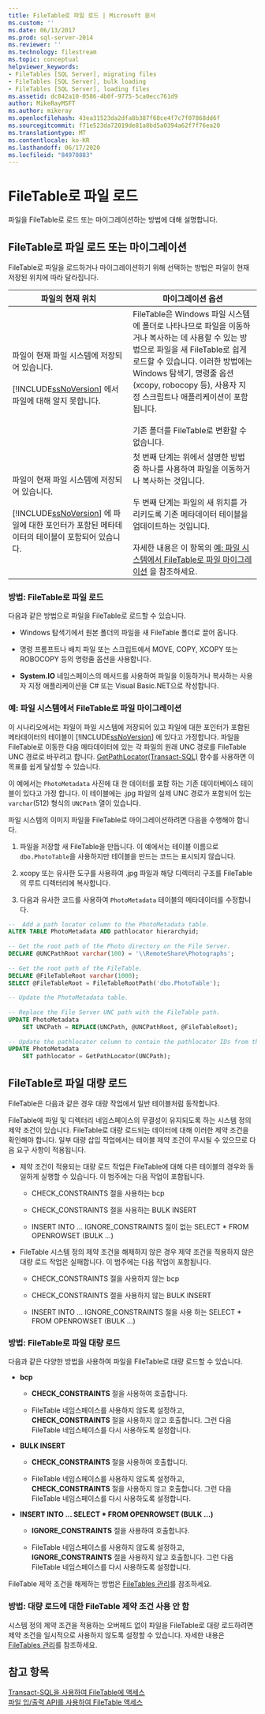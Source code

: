 ```yaml
---
title: FileTable로 파일 로드 | Microsoft 문서
ms.custom: ''
ms.date: 06/13/2017
ms.prod: sql-server-2014
ms.reviewer: ''
ms.technology: filestream
ms.topic: conceptual
helpviewer_keywords:
- FileTables [SQL Server], migrating files
- FileTables [SQL Server], bulk loading
- FileTables [SQL Server], loading files
ms.assetid: dc842a10-0586-4b0f-9775-5ca0ecc761d9
author: MikeRayMSFT
ms.author: mikeray
ms.openlocfilehash: 43ea31523da2dfa8b387f68ce4f7c7f07868dd6f
ms.sourcegitcommit: f71e523da72019de81a8bd5a0394a62f7f76ea20
ms.translationtype: MT
ms.contentlocale: ko-KR
ms.lasthandoff: 06/17/2020
ms.locfileid: "84970883"
---
```

# <a name="load-files-into-filetables"></a>FileTable로 파일 로드
  파일을 FileTable로 로드 또는 마이그레이션하는 방법에 대해 설명합니다.  
  
##  <a name="loading-or-migrating-files-into-a-filetable"></a><a name="BasicsLoadNew"></a> FileTable로 파일 로드 또는 마이그레이션  
 FileTable로 파일을 로드하거나 마이그레이션하기 위해 선택하는 방법은 파일이 현재 저장된 위치에 따라 달라집니다.  
  
|파일의 현재 위치|마이그레이션 옵션|  
|-------------------------------|---------------------------|  
|파일이 현재 파일 시스템에 저장되어 있습니다.<br /><br /> [!INCLUDE[ssNoVersion](../../includes/ssnoversion-md.md)] 에서 파일에 대해 알지 못합니다.|FileTable은 Windows 파일 시스템에 폴더로 나타나므로 파일을 이동하거나 복사하는 데 사용할 수 있는 방법으로 파일을 새 FileTable로 쉽게 로드할 수 있습니다. 이러한 방법에는 Windows 탐색기, 명령줄 옵션(xcopy, robocopy 등), 사용자 지정 스크립트나 애플리케이션이 포함됩니다.<br /><br /> 기존 폴더를 FileTable로 변환할 수 없습니다.|  
|파일이 현재 파일 시스템에 저장되어 있습니다.<br /><br /> [!INCLUDE[ssNoVersion](../../includes/ssnoversion-md.md)] 에 파일에 대한 포인터가 포함된 메타데이터의 테이블이 포함되어 있습니다.|첫 번째 단계는 위에서 설명한 방법 중 하나를 사용하여 파일을 이동하거나 복사하는 것입니다.<br /><br /> 두 번째 단계는 파일의 새 위치를 가리키도록 기존 메타데이터 테이블을 업데이트하는 것입니다.<br /><br /> 자세한 내용은 이 항목의 [예: 파일 시스템에서 FileTable로 파일 마이그레이션](#HowToMigrateFiles) 을 참조하세요.|  
  
###  <a name="how-to-load-files-into-a-filetable"></a><a name="HowToLoadNew"></a> 방법: FileTable로 파일 로드  
 다음과 같은 방법으로 파일을 FileTable로 로드할 수 있습니다.  
  
-   Windows 탐색기에서 원본 폴더의 파일을 새 FileTable 폴더로 끌어 옵니다.  
  
-   명령 프롬프트나 배치 파일 또는 스크립트에서 MOVE, COPY, XCOPY 또는 ROBOCOPY 등의 명령줄 옵션을 사용합니다.  
  
-   **System.IO** 네임스페이스의 메서드를 사용하여 파일을 이동하거나 복사하는 사용자 지정 애플리케이션을 C# 또는 Visual Basic.NET으로 작성합니다.  
  
###  <a name="example-migrating-files-from-the-file-system-into-a-filetable"></a><a name="HowToMigrateFiles"></a> 예: 파일 시스템에서 FileTable로 파일 마이그레이션  
 이 시나리오에서는 파일이 파일 시스템에 저장되어 있고 파일에 대한 포인터가 포함된 메타데이터의 테이블이 [!INCLUDE[ssNoVersion](../../includes/ssnoversion-md.md)] 에 있다고 가정합니다. 파일을 FileTable로 이동한 다음 메타데이터에 있는 각 파일의 원래 UNC 경로를 FileTable UNC 경로로 바꾸려고 합니다. [GetPathLocator&#40;Transact-SQL&#41;](/sql/relational-databases/system-functions/getpathlocator-transact-sql) 함수를 사용하면 이 목표를 쉽게 달성할 수 있습니다.  
  
 이 예에서는 `PhotoMetadata` 사진에 대 한 데이터를 포함 하는 기존 데이터베이스 테이블이 있다고 가정 합니다. 이 테이블에는 .jpg 파일의 실제 UNC 경로가 포함되어 있는 `varchar`(512) 형식의 `UNCPath` 열이 있습니다.  
  
 파일 시스템의 이미지 파일을 FileTable로 마이그레이션하려면 다음을 수행해야 합니다.  
  
1.  파일을 저장할 새 FileTable을 만듭니다. 이 예에서는 테이블 이름으로 `dbo.PhotoTable`을 사용하지만 테이블을 만드는 코드는 표시되지 않습니다.  
  
2.  xcopy 또는 유사한 도구를 사용하여 .jpg 파일과 해당 디렉터리 구조를 FileTable의 루트 디렉터리에 복사합니다.  
  
3.  다음과 유사한 코드를 사용하여 `PhotoMetadata` 테이블의 메타데이터를 수정합니다.  
  
```sql  
--  Add a path locator column to the PhotoMetadata table.  
ALTER TABLE PhotoMetadata ADD pathlocator hierarchyid;  
  
-- Get the root path of the Photo directory on the File Server.  
DECLARE @UNCPathRoot varchar(100) = '\\RemoteShare\Photographs';  
  
-- Get the root path of the FileTable.  
DECLARE @FileTableRoot varchar(1000);  
SELECT @FileTableRoot = FileTableRootPath('dbo.PhotoTable');  
  
-- Update the PhotoMetadata table.  
  
-- Replace the File Server UNC path with the FileTable path.  
UPDATE PhotoMetadata  
    SET UNCPath = REPLACE(UNCPath, @UNCPathRoot, @FileTableRoot);  
  
-- Update the pathlocator column to contain the pathlocator IDs from the FileTable.  
UPDATE PhotoMetadata  
    SET pathlocator = GetPathLocator(UNCPath);  
```  
  
##  <a name="bulk-loading-files-into-a-filetable"></a><a name="BasicsBulkLoad"></a> FileTable로 파일 대량 로드  
 FileTable은 다음과 같은 경우 대량 작업에서 일반 테이블처럼 동작합니다.  
  
 FileTable에 파일 및 디렉터리 네임스페이스의 무결성이 유지되도록 하는 시스템 정의 제약 조건이 있습니다. FileTable로 대량 로드되는 데이터에 대해 이러한 제약 조건을 확인해야 합니다. 일부 대량 삽입 작업에서는 테이블 제약 조건이 무시될 수 있으므로 다음 요구 사항이 적용됩니다.  
  
-   제약 조건이 적용되는 대량 로드 작업은 FileTable에 대해 다른 테이블의 경우와 동일하게 실행할 수 있습니다. 이 범주에는 다음 작업이 포함됩니다.  
  
    -   CHECK_CONSTRAINTS 절을 사용하는 bcp  
  
    -   CHECK_CONSTRAINTS 절을 사용하는 BULK INSERT  
  
    -   INSERT INTO ... IGNORE_CONSTRAINTS 절이 없는 SELECT * FROM OPENROWSET (BULK ...)  
  
-   FileTable 시스템 정의 제약 조건을 해제하지 않은 경우 제약 조건을 적용하지 않은 대량 로드 작업은 실패합니다. 이 범주에는 다음 작업이 포함됩니다.  
  
    -   CHECK_CONSTRAINTS 절을 사용하지 않는 bcp  
  
    -   CHECK_CONSTRAINTS 절을 사용하지 않는 BULK INSERT  
  
    -   INSERT INTO ... IGNORE_CONSTRAINTS 절을 사용 하는 SELECT * FROM OPENROWSET (BULK ...)  
  
###  <a name="how-to-bulk-load-files-into-a-filetable"></a><a name="HowToBulkLoad"></a> 방법: FileTable로 파일 대량 로드  
 다음과 같은 다양한 방법을 사용하여 파일을 FileTable로 대량 로드할 수 있습니다.  
  
-   **bcp**  
  
    -   **CHECK_CONSTRAINTS** 절을 사용하여 호출합니다.  
  
    -   FileTable 네임스페이스를 사용하지 않도록 설정하고, **CHECK_CONSTRAINTS** 절을 사용하지 않고 호출합니다. 그런 다음 FileTable 네임스페이스를 다시 사용하도록 설정합니다.  
  
-   **BULK INSERT**  
  
    -   **CHECK_CONSTRAINTS** 절을 사용하여 호출합니다.  
  
    -   FileTable 네임스페이스를 사용하지 않도록 설정하고, **CHECK_CONSTRAINTS** 절을 사용하지 않고 호출합니다. 그런 다음 FileTable 네임스페이스를 다시 사용하도록 설정합니다.  
  
-   **INSERT INTO ... SELECT \* FROM OPENROWSET (BULK ...)**  
  
    -   **IGNORE_CONSTRAINTS** 절을 사용하여 호출합니다.  
  
    -   FileTable 네임스페이스를 사용하지 않도록 설정하고, **IGNORE_CONSTRAINTS** 절을 사용하지 않고 호출합니다. 그런 다음 FileTable 네임스페이스를 다시 사용하도록 설정합니다.  
  
 FileTable 제약 조건을 해제하는 방법은 [FileTables 관리](manage-filetables.md)를 참조하세요.  
  
###  <a name="how-to-disable-filetable-constraints-for-bulk-loading"></a><a name="disabling"></a> 방법: 대량 로드에 대한 FileTable 제약 조건 사용 안 함  
 시스템 정의 제약 조건을 적용하는 오버헤드 없이 파일을 FileTable로 대량 로드하려면 제약 조건을 일시적으로 사용하지 않도록 설정할 수 있습니다. 자세한 내용은 [FileTables 관리](manage-filetables.md)를 참조하세요.  
  
## <a name="see-also"></a>참고 항목  
 [Transact-SQL을 사용하여 FileTable에 액세스](access-filetables-with-transact-sql.md)   
 [파일 입/출력 API를 사용하여 FileTable 액세스](access-filetables-with-file-input-output-apis.md)  
  
  
